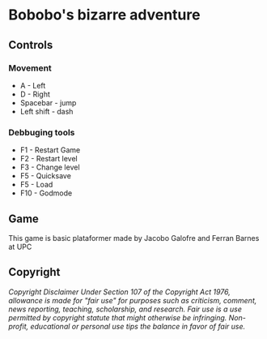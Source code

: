 <h1>Bobobo's bizarre adventure</h1>

<h2>Controls</h2>

<h3>Movement</h3>

<ul>
  <li>A - Left</li>
  <li>D - Right</li>
  <li>Spacebar - jump</li>
  <li>Left shift - dash</li>
</ul> 

<h3>Debbuging tools</h3>

<ul>
  <li>F1 - Restart Game</li>
  <li>F2 - Restart level</li>
  <li>F3 - Change level </li>
  <li>F5 - Quicksave</li>
  <li>F5 - Load</li>
  <li>F10 - Godmode</li>
</ul> 

<h2>Game</h2>

This game is basic plataformer made by Jacobo Galofre and Ferran Barnes at UPC 

<h2>Copyright</h2>
<em>Copyright Disclaimer Under Section 107 of the Copyright Act 1976, allowance is made for "fair use" for purposes such as criticism, comment, news reporting, teaching, scholarship, and research. Fair use is a use permitted by copyright statute that might otherwise be infringing. Non-profit, educational or personal use tips the balance in favor of fair use.</em>